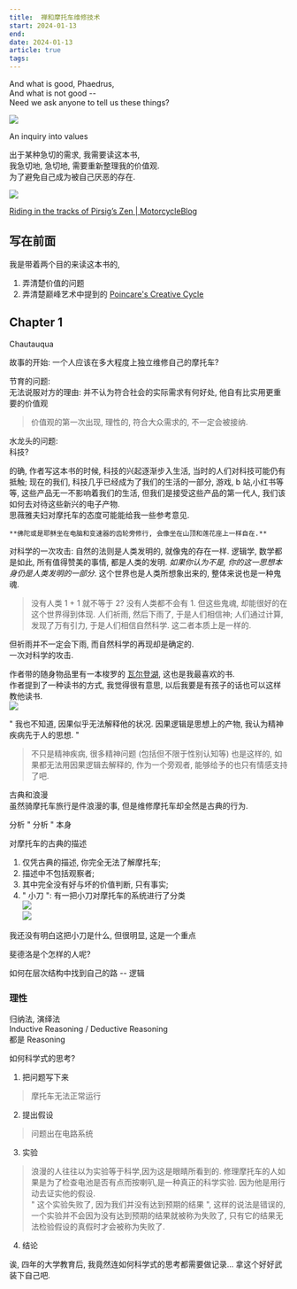 ```yaml
---
title:  禅和摩托车维修技术
start: 2024-01-13
end: 
date: 2024-01-13
article: true
tags: 
---
```


And what is good, Phaedrus,  
And what is not good --  
Need we ask anyone to tell us these things?

<!-- more -->
![](http://oss.naglfar28.com/naglfar28/202401171144205.png)

An inquiry into values

出于某种急切的需求, 我需要读这本书,  
我急切地, 急切地, 需要重新整理我的价值观.  
为了避免自己成为被自己厌恶的存在.

![](https://roberthoodwheels.files.wordpress.com/2012/05/zen-route-small.jpg)

[Riding in the tracks of Pirsig’s Zen | MotorcycleBlog](https://roberthoodwheels.wordpress.com/2012/05/31/riding-in-the-tracks-of-pirsigs-zen/)

## 写在前面
我是带着两个目的来读这本书的,
1. 弄清楚价值的问题
2. 弄清楚巅峰艺术中提到的 [ Poincare's Creative Cycle](The%20art%20of%20impossible.md#Step1%20Befriend%20your%20ACC%20)

## Chapter 1
Chautauqua

故事的开始: 一个人应该在多大程度上独立维修自己的摩托车?

节育的问题:  
无法说服对方的理由: 并不认为符合社会的实际需求有何好处, 他自有比实用更重要的价值观
> 价值观的第一次出现, 理性的, 符合大众需求的, 不一定会被接纳.

水龙头的问题:  
科技? 

的确, 作者写这本书的时候, 科技的兴起逐渐步入生活, 当时的人们对科技可能仍有抵触; 现在的我们, 科技几乎已经成为了我们的生活的一部分, 游戏, b 站,小红书等等, 这些产品无一不影响着我们的生活, 但我们是接受这些产品的第一代人, 我们该如何去对待这些新兴的电子产物.  
思薇雅夫妇对摩托车的态度可能能给我一些参考意见.

	**佛陀或是耶稣坐在电脑和变速器的齿轮旁修行, 会像坐在山顶和莲花座上一样自在.**

对科学的一次攻击: 自然的法则是人类发明的, 就像鬼的存在一样. 逻辑学, 数学都是如此, 所有值得赞美的事情, 都是人类的发明. *如果你认为不是, 你的这一思想本身仍是人类发明的一部分*. 这个世界也是人类所想象出来的, 整体来说也是一种鬼魂. 
> 没有人类 1 + 1 就不等于 2? 没有人类都不会有 1. 但这些鬼魂, 却能很好的在这个世界得到体现. 人们祈雨, 然后下雨了, 于是人们相信神; 人们通过计算, 发现了万有引力, 于是人们相信自然科学. 这二者本质上是一样的.  

但祈雨并不一定会下雨, 而自然科学的再现却是确定的.  
一次对科学的攻击.

作者带的随身物品里有一本梭罗的 [瓦尔登湖](瓦尔登湖), 这也是我最喜欢的书.  
作者提到了一种读书的方式, 我觉得很有意思, 以后我要是有孩子的话也可以这样教他读书.  
![](http://oss.naglfar28.com/naglfar28/202401221525209.png)

" 我也不知道, 因果似乎无法解释他的状况. 因果逻辑是思想上的产物, 我认为精神疾病先于人的思想. "
> 不只是精神疾病, 很多精神问题 (包括但不限于性别认知等) 也是这样的, 如果都无法用因果逻辑去解释的, 作为一个旁观者, 能够给予的也只有情感支持了吧.

古典和浪漫  
虽然骑摩托车旅行是件浪漫的事, 但是维修摩托车却全然是古典的行为.

分析 " 分析 " 本身

对摩托车的古典的描述
1. 仅凭古典的描述, 你完全无法了解摩托车;
2. 描述中不包括观察者;
3. 其中完全没有好与坏的价值判断, 只有事实;
4. " 小刀 ": 有一把小刀对摩托车的系统进行了分类  
![](http://oss.naglfar28.com/naglfar28/202401251826702.png)  
![](http://oss.naglfar28.com/naglfar28/202401251826354.png)

我还没有明白这把小刀是什么, 但很明显, 这是一个重点

斐德洛是个怎样的人呢?

如何在层次结构中找到自己的路 -- 逻辑

### 理性
归纳法, 演绎法  
Inductive Reasoning / Deductive Reasoning  
都是 Reasoning

如何科学式的思考?
1. 把问题写下来  
> 摩托车无法正常运行 

2. 提出假设
> 问题出在电路系统

3. 实验
> 浪漫的人往往以为实验等于科学,因为这是眼睛所看到的. 修理摩托车的人如果是为了检查电池是否有点而按喇叭,是一种真正的科学实验. 因为他是用行动去证实他的假设.  
   " 这个实验失败了, 因为我们并没有达到预期的结果 ", 这样的说法是错误的, 一个实验并不会因为没有达到预期的结果就被称为失败了, 只有它的结果无法检验假设的真假时才会被称为失败了.

4. 结论

诶, 四年的大学教育后, 我竟然连如何科学式的思考都需要做记录... 拿这个好好武装下自己吧.

